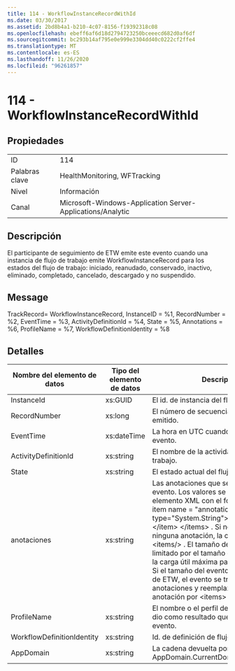 ```yaml
---
title: 114 - WorkflowInstanceRecordWithId
ms.date: 03/30/2017
ms.assetid: 2bd8b4a1-b210-4c07-8156-f19392318c08
ms.openlocfilehash: ebeff6af6d18d2794723250bceeecd682d0af6df
ms.sourcegitcommit: bc293b14af795e0e999e3304dd40c0222cf2ffe4
ms.translationtype: MT
ms.contentlocale: es-ES
ms.lasthandoff: 11/26/2020
ms.locfileid: "96261857"
---
```

# <a name="114---workflowinstancerecordwithid"></a>114 - WorkflowInstanceRecordWithId

## <a name="properties"></a>Propiedades  
  
|||  
|-|-|  
|ID|114|  
|Palabras clave|HealthMonitoring, WFTracking|  
|Nivel|Información|  
|Canal|Microsoft-Windows-Application Server-Applications/Analytic|  
  
## <a name="description"></a>Descripción  

 El participante de seguimiento de ETW emite este evento cuando una instancia de flujo de trabajo emite WorkflowInstanceRecord para los estados del flujo de trabajo: iniciado, reanudado, conservado, inactivo, eliminado, completado, cancelado, descargado y no suspendido.  
  
## <a name="message"></a>Message  

 TrackRecord= WorkflowInstanceRecord, InstanceID = %1, RecordNumber = %2, EventTime = %3, ActivityDefinitionId = %4, State = %5, Annotations = %6, ProfileName = %7, WorkflowDefinitionIdentity = %8  
  
## <a name="details"></a>Detalles  
  
|Nombre del elemento de datos|Tipo del elemento de datos|Descripción|  
|--------------------|--------------------|-----------------|  
|InstanceId|xs:GUID|El id. de instancia del flujo de trabajo.|  
|RecordNumber|xs:long|El número de secuencia del registro emitido.|  
|EventTime|xs:dateTime|La hora en UTC cuando se emitió el evento.|  
|ActivityDefinitionId|xs:string|El nombre de la actividad raíz del flujo de trabajo.|  
|State|xs:string|El estado actual del flujo de trabajo.|  
|anotaciones|xs:string|Las anotaciones que se agregaron a este evento. Los valores se almacenan en un elemento XML con el formato \<items> \< item name = "annotationName" type="System.String"> annotationValue \</item> \</items> . Si no se especifica ninguna anotación, la cadena contendrá \<items/> . El tamaño del evento ETW está limitado por el tamaño de búfer de ETW o la carga útil máxima para un evento ETW. Si el tamaño del evento supera los límites de ETW, el evento se trunca quitando las anotaciones y reemplazando el valor de anotación por \<items> ... \</items> .|  
|ProfileName|xs:string|El nombre o el perfil de seguimiento que dio como resultado que se emitiera este evento.|  
|WorkflowDefinitionIdentity|xs:string|Id. de definición de flujo de trabajo.|  
|AppDomain|xs:string|La cadena devuelta por AppDomain.CurrentDomain.FriendlyName.|
